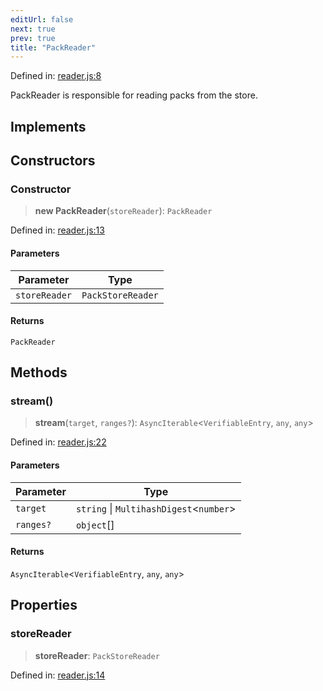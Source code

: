 ```yaml
---
editUrl: false
next: true
prev: true
title: "PackReader"
---
```


Defined in: [reader.js:8](https://github.com/vasco-santos/hash-stream/blob/main/packages/pack/src/reader.js#L8)

PackReader is responsible for reading packs from the store.

## Implements

## Constructors

### Constructor

> **new PackReader**(`storeReader`): `PackReader`

Defined in: [reader.js:13](https://github.com/vasco-santos/hash-stream/blob/main/packages/pack/src/reader.js#L13)

#### Parameters

| Parameter | Type |
| ------ | ------ |
| `storeReader` | `PackStoreReader` |

#### Returns

`PackReader`

## Methods

### stream()

> **stream**(`target`, `ranges?`): `AsyncIterable`\<`VerifiableEntry`, `any`, `any`\>

Defined in: [reader.js:22](https://github.com/vasco-santos/hash-stream/blob/main/packages/pack/src/reader.js#L22)

#### Parameters

| Parameter | Type |
| ------ | ------ |
| `target` | `string` \| `MultihashDigest`\<`number`\> |
| `ranges?` | `object`[] |

#### Returns

`AsyncIterable`\<`VerifiableEntry`, `any`, `any`\>

## Properties

### storeReader

> **storeReader**: `PackStoreReader`

Defined in: [reader.js:14](https://github.com/vasco-santos/hash-stream/blob/main/packages/pack/src/reader.js#L14)
